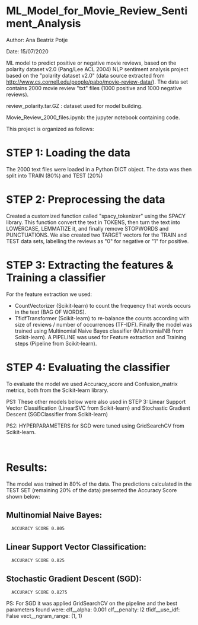 # ML_Model_for_Movie_Review_Sentiment_Analysis

Author: Ana Beatriz Potje

Date: 15/07/2020

ML model to predict positive or negative movie reviews, based on the polarity dataset v2.0 (Pang/Lee ACL 2004)
NLP sentiment analysis project based on the "polarity dataset v2.0" (data source extracted from http://www.cs.cornell.edu/people/pabo/movie-review-data/).
The data set contains 2000 movie review "txt" files (1000 positive and 1000 negative reviews).

review_polarity.tar.GZ : dataset used for model building.

Movie_Review_2000_files.ipynb: the jupyter notebook containing code.

This project is organized as follows:

# STEP 1: Loading the data
The 2000 text files were loaded in a Python DICT object. 
The data was then split into TRAIN (80%) and TEST (20%)

# STEP 2: Preprocessing the data
Created a customized function called "spacy_tokenizer" using the SPACY library. This function convert the text in TOKENS, then turn the text into LOWERCASE, LEMMATIZE it, and finally remove STOPWORDS and PUNCTUATIONS. We also created two TARGET vectors for the TRAIN and TEST data sets, labelling the reviews as "0" for negative or "1" for positive.

# STEP 3: Extracting the features & Training a classifier
For the feature extraction we used:
   - CountVectorizer (Scikit-learn) to count the frequency that words occurs in the text (BAG OF WORDS).
   - TfidfTransformer (Scikit-learn) to re-balance the counts according with size of reviews / number of occurrences (TF-IDF).
Finally the model was trained using Multinomial Naive Bayes classifier (MultinomialNB from Scikit-learn).
A PIPELINE was used for Feature extraction and Training steps (Pipeline from Scikit-learn).

# STEP 4: Evaluating the classifier
To evaluate the model we used Accuracy_score and Confusion_matrix metrics, both from the Scikit-learn library.

PS1: These other models below were also used in STEP 3:
     Linear Support Vector Classification (LinearSVC from Scikit-learn) and 
     Stochastic Gradient Descent (SGDClassifier from Scikit-learn)

PS2: HYPERPARAMETERS for SGD were tuned using GridSearchCV from Scikit-learn.

<br />

# Results:
The model was trained in 80% of the data. The predictions calculated in the TEST SET (remaining 20% of the data) presented the Accuracy Score shown below:

## Multinomial Naive Bayes:

      ACCURACY SCORE 0.805

## Linear Support Vector Classification:

      ACCURACY SCORE 0.825

## Stochastic Gradient Descent (SGD):<br />

      ACCURACY SCORE 0.8275

PS: For SGD it was applied GridSearchCV on the pipeline and the best parameters found were: clf__alpha: 0.001 clf__penalty: l2 tfidf__use_idf: False vect__ngram_range: (1, 1)
